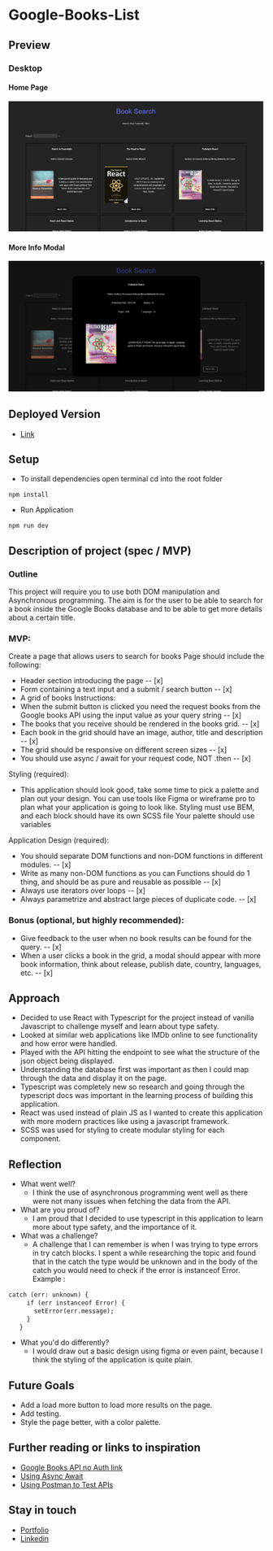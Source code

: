 # Google-Books-List

## Preview

### Desktop
#### Home Page
![Screenshot](./screenshot/google-books-list-thumbnail.png)


#### More Info Modal

![Screenshot-Modal](./screenshot/google-books-list-modal-thumbnail.png)


## Deployed Version

* [Link]( https://e-commerce-mock-app.vercel.app/)

## Setup

* To install dependencies open terminal cd into the root folder
 ```
 npm install
 ```
 * Run Application
 ```
 npm run dev
 ```

## Description of project (spec / MVP)

### Outline
This project will require you to use both DOM manipulation and Asynchronous programming. The aim is for the user to be able to search for a book inside the Google Books database and to be able to get more details about a certain title.

### MVP:
Create a page that allows users to search for books Page should include the following:
  - Header section introducing the page -- [x]
  - Form containing a text input and a submit / search button -- [x]
  - A grid of books Instructions:
  - When the submit button is clicked you need the request books from the Google books API using the input value as your query string -- [x]
  - The books that you receive should be rendered in the books grid. -- [x]
  - Each book in the grid should have an image, author, title and description -- [x]
  - The grid should be responsive on different screen sizes  -- [x]
  - You should use async / await for your request code, NOT .then -- [x]

Styling (required):
 - This application should look good, take some time to pick a palette and plan out your design. You can use tools like Figma or wireframe pro to plan what your application is going to look like. Styling must use BEM, and each block should have its own SCSS file Your palette should use variables

Application Design (required):
 - You should separate DOM functions and non-DOM functions in different modules. -- [x]
 - Write as many non-DOM functions as you can Functions should do 1 thing, and should be as pure and reusable as possible -- [x]
 - Always use iterators over loops -- [x]
 - Always parametrize and abstract large pieces of duplicate code. -- [x]

### Bonus (optional, but highly recommended):
* Give feedback to the user when no book results can be found for the query. -- [x]
* When a user clicks a book in the grid, a modal should appear with more book information, think about release, publish date, country, languages, etc. -- [x]
  



## Approach
* Decided to use React with Typescript for the project instead of vanilla Javascript to challenge myself and learn about type safety.
* Looked at similar web applications like IMDb online to see functionality and how error were handled.
* Played with the API hitting the endpoint to see what the structure of the json object being displayed.
* Understanding the database first was important as then I could map through the data and display it on the page.
* Typescript was completely new so research and going through the typescript docs was important in the learning process of building this application.
* React was used instead of plain JS as I wanted to create this application with more modern practices like using a javascript framework.
* SCSS was used for styling to create modular styling for each component.


## Reflection
* What went well?
  - I think the use of asynchronous programming went well as there were not many issues when fetching the data from the API.
* What are you proud of? 
  - I am proud that I decided to use typescript in this application to learn more about type safety, and the importance of it.
* What was a challenge?
  - A challenge that I can remember is when I was trying to type errors in try catch blocks. I spent a while researching the topic and found that in the catch the type would be unknown and in the body of the catch you would need to check if the error is instanceof Error. Example :
 ```
 catch (err: unknown) {
      if (err instanceof Error) {
        setError(err.message);
      }
    }
 ```
  
* What you'd do differently?
  - I would draw out a basic design using figma or even paint, because I think the styling of the application is quite plain.

## Future Goals

* Add a load more button to load more results on the page.
* Add testing.
* Style the page better, with a color palette.


## Further reading or links to inspiration

*  [Google Books API no Auth link]( https://developers.google.com/books/docs/v1/using#WorkingVolumes)
*  [Using Async Await]( https://dmitripavlutin.com/javascript-fetch-async-await/)
*  [Using Postman to Test APIs]( https://www.blazemeter.com/blog/how-use-postman-test-apis)

## Stay in touch

*  [Portfolio]( https://edric-khoo.vercel.app/)
*  [Linkedin]( https://www.linkedin.com/in/edric-khoo-98881b173/)




